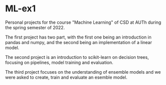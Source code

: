 # ML-ex1

Personal projects for the course "Machine Learning" of CSD at AUTh during the spring semester of 2022.

The first project has two part, with the first one being an introduction in pandas and numpy, and the second being an implementation of a linear model.

The second project is an introduction to scikit-learn on decision trees, focusing on pipelines, model training and evaluation.

The third project focuses on the understanding of ensemble models and we were asked to create, train and evaluate an esemble model. 
